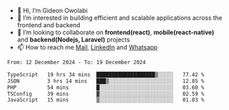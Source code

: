 - 👋 Hi, I’m Gideon Owolabi
- 👀 I’m interested in building efficient and scalable applications across the frontend and backend
- 💞️ I’m looking to collaborate on <b>frontend(react)</b>, <b>mobile(react-native)</b> and <b>backend(Nodejs, Laravel)</b> projects
- 📫 How to reach me <a href="mailto:gideoniyin2021@gmail.com">Mail</a>, <a href="https://www.linkedin.com/in/gideon-owolabi-9b667a232/">LinkedIn</a> and <a href="https://wa.me/2348055377085">Whatsapp</a>

<!---
gude1/gude1 is a ✨ special ✨ repository because its `README.md` (this file) appears on your GitHub profile.
You can click the Preview link to take a look at your changes.
--->

<!--START_SECTION:waka-->

```txt
From: 12 December 2024 - To: 19 December 2024

TypeScript   19 hrs 34 mins  ███████████████████▒░░░░░   77.42 %
JSON         3 hrs 14 mins   ███▒░░░░░░░░░░░░░░░░░░░░░   12.85 %
PHP          54 mins         █░░░░░░░░░░░░░░░░░░░░░░░░   03.60 %
TSConfig     39 mins         ▓░░░░░░░░░░░░░░░░░░░░░░░░   02.59 %
JavaScript   15 mins         ▒░░░░░░░░░░░░░░░░░░░░░░░░   01.03 %
```

<!--END_SECTION:waka-->
